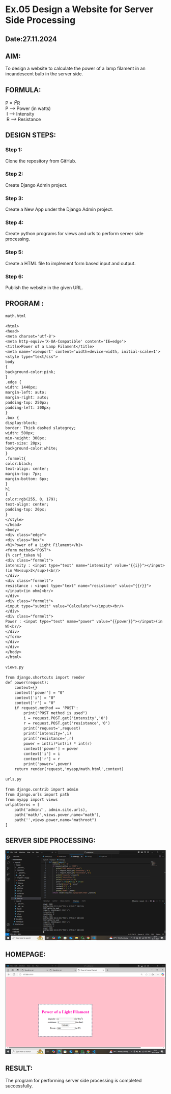 # Ex.05 Design a Website for Server Side Processing
## Date:27.11.2024

## AIM:
 To design a website to calculate the power of a lamp filament in an incandescent bulb in the server side. 


## FORMULA:
P = I<sup>2</sup>R
<br> P --> Power (in watts)
<br> I --> Intensity
<br> R --> Resistance

## DESIGN STEPS:

### Step 1:
Clone the repository from GitHub.

### Step 2:
Create Django Admin project.

### Step 3:
Create a New App under the Django Admin project.

### Step 4:
Create python programs for views and urls to perform server side processing.

### Step 5:
Create a HTML file to implement form based input and output.

### Step 6:
Publish the website in the given URL.

## PROGRAM :
```
math.html

<html>
<head>
<meta charset='utf-8'>
<meta http-equiv='X-UA-Compatible' content='IE=edge'>
<title>Power of a Lamp Filament</title>
<meta name='viewport' content='width=device-width, initial-scale=1'>
<style type="text/css">
body 
{
background-color:pink;
}
.edge {
width: 1440px;
margin-left: auto;
margin-right: auto;
padding-top: 250px;
padding-left: 300px;
}
.box {
display:block;
border: Thick dashed slategrey;
width: 500px;
min-height: 300px;
font-size: 20px;
background-color:white;
}
.formelt{
color:black;
text-align: center;
margin-top: 7px;
margin-bottom: 6px;
}
h1
{
color:rgb(255, 0, 179);
text-align: center;
padding-top: 20px;
}
</style>
</head>
<body>
<div class="edge">
<div class="box">
<h1>Power of a Light Filament</h1>
<form method="POST">
{% csrf_token %}
<div class="formelt">
intensity : <input type="text" name="intensity" value="{{i}}"></input>(in Wm<sup>2</sup>)<br/>
</div>
<div class="formelt">
resistance : <input type="text" name="resistance" value="{{r}}"></input>(in ohm)<br/>
</div>
<div class="formelt">
<input type="submit" value="Calculate"></input><br/>
</div>
<div class="formelt">
Power : <input type="text" name="power" value="{{power}}"></input>(in W)<br/>
</div>
</form>
</div>
</div>
</body>
</html>

views.py

from django.shortcuts import render 
def power(request): 
    context={} 
    context['power'] = "0" 
    context['i'] = "0" 
    context['r'] = "0" 
    if request.method == 'POST': 
        print("POST method is used")
        i = request.POST.get('intensity','0')
        r = request.POST.get('resistance','0')
        print('request=',request) 
        print('intensity=',i) 
        print('resistance=',r) 
        power = int(i)*int(i) * int(r) 
        context['power'] = power
        context['i'] = i
        context['r'] = r
        print('power=',power) 
    return render(request,'myapp/math.html',context)

urls.py

from django.contrib import admin 
from django.urls import path 
from myapp import views 
urlpatterns = [ 
    path('admin/', admin.site.urls), 
    path('math/',views.power,name="math"),
    path('',views.power,name="mathroot")
]

```
## SERVER SIDE PROCESSING:
![alt text](<Screenshot (23).png>)

## HOMEPAGE:
![alt text](<Screenshot (22).png>)

## RESULT:
The program for performing server side processing is completed successfully.
